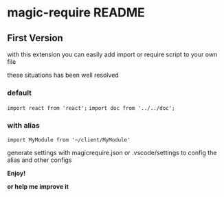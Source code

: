 # magic-require README
## First Version
with this extension you can easily add import or require script to your own file

these situations has been well resolved
### default
`import react from 'react';`
`import doc from '../../doc';`
### with alias
`import MyModule from '~/client/MyModule'`

generate settings with magicrequire.json or .vscode/settings to config the alias and other configs

**Enjoy!**

**or help me improve it** 
